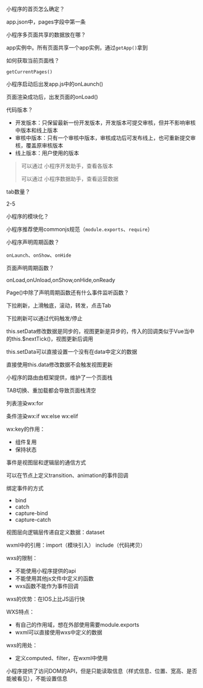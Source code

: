 小程序的首页怎么确定？

app.json中，pages字段中第一条



小程序多页面共享的数据放在哪？

app实例中。所有页面共享一个app实例，通过`getApp()`拿到



如何获取当前页面栈？

`getCurrentPages()`



小程序启动后出发app.js中的onLaunch()



页面渲染成功后，出发页面的onLoad()



代码版本？

- 开发版本：只保留最新一份开发版本，开发版本可提交审核，但并不影响审核中版本和线上版本
- 审核中版本：只有一个审核中版本，审核成功后可发布线上，也可重新提交审核，覆盖原审核版本
- 线上版本：用户使用的版本

> 可以通过 小程序开发助手，查看各版本
>
> 可以通过 小程序数据助手，查看运营数据



tab数量？

2-5



小程序的模块化？

小程序推荐使用commonjs规范（`module.exports`、`require`）



小程序声明周期函数？

`onLaunch`、`onShow`、`onHide`



页面声明周期函数？

onLoad,onUnload,onShow,onHide,onReady



Page()中除了声明周期函数还有什么事件监听函数？

下拉刷新，上滑触底，滚动，转发，点击Tab



下拉刷新可以通过代码触发/停止



this.setData修改数据是同步的，视图更新是异步的，传入的回调类似于Vue当中的this.$nextTick()，视图更新后调用

this.setData可以直接设置一个没有在data中定义的数据

直接使用this.data修改数据不会触发视图更新



小程序的路由由框架提供，维护了一个页面栈



TAB切换、重加载都会导致页面栈清空



列表渲染wx:for

条件渲染wx:if wx:else wx:elif

wx:key的作用：

- 组件复用
- 保持状态



事件是视图层和逻辑层的通信方式



可以在节点上定义transition、animation的事件回调



绑定事件的方式

- bind
- catch
- capture-bind
- capture-catch



视图层向逻辑层传递自定义数据：dataset



wxml中的引用：import（模块引入） include（代码拷贝）



wxs的限制：

- 不能使用小程序提供的api
- 不能使用其他js文件中定义的函数
- wxs函数不能作为事件回调



wxs的优势：在IOS上比JS运行快



WXS特点：

- 有自己的作用域，想在外部使用需要module.exports
- wxml可以直接使用wxs中定义的数据



wxs的用处：

- 定义computed、filter，在wxml中使用



小程序提供了访问DOM的API，但是只能读取信息（样式信息、位置、宽高、是否能被看见），不能设置信息







